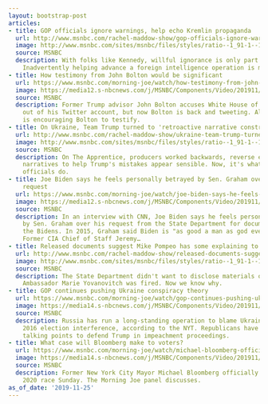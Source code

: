 ```yaml
---
layout: bootstrap-post
articles:
- title: GOP officials ignore warnings, help echo Kremlin propaganda
  url: http://www.msnbc.com/rachel-maddow-show/gop-officials-ignore-warnings-help-echo-kremlin-propaganda
  image: http://www.msnbc.com/sites/msnbc/files/styles/ratio--1_91-1--1200x630/public/videos/n_mj_kelly_191107_1920x1080.jpg?itok=d8IzG85p
  source: MSNBC
  description: With folks like Kennedy, willful ignorance is only part of the problem.
    Inadvertently helping advance a foreign intelligence operation is much worse.
- title: How testimony from John Bolton would be significant
  url: https://www.msnbc.com/morning-joe/watch/how-testimony-from-john-bolton-would-be-significant-74027589532
  image: https://media12.s-nbcnews.com/j/MSNBC/Components/Video/201911/n_mj_bolton_191125_1920x1080.nbcnews-fp-1200-630.jpg
  source: MSNBC
  description: Former Trump advisor John Bolton accuses White House of locking him
    out of his Twitter account, but now Bolton is back and tweeting. Also, Rep. Schiff
    is encouraging Bolton to testify.
- title: On Ukraine, Team Trump turned to 'retroactive narrative construction'
  url: http://www.msnbc.com/rachel-maddow-show/ukraine-team-trump-turned-retroactive-narrative-construction
  image: http://www.msnbc.com/sites/msnbc/files/styles/ratio--1_91-1--1200x630/public/videos/n_tur_inquiry_19118_1920x1080.jpg?itok=A3obl8nG
  source: MSNBC
  description: On The Apprentice, producers worked backwards, reverse engineering
    narratives to help Trump's mistakes appear sensible. Now, it's what White House
    officials do.
- title: Joe Biden says he feels personally betrayed by Sen. Graham over document
    request
  url: https://www.msnbc.com/morning-joe/watch/joe-biden-says-he-feels-personally-betrayed-by-sen-graham-over-document-request-74026565975
  image: https://media12.s-nbcnews.com/j/MSNBC/Components/Video/201911/n_mj_graham_micro_191125_1920x1080.nbcnews-fp-1200-630.jpg
  source: MSNBC
  description: In an interview with CNN, Joe Biden says he feels personally betrayed
    by Sen. Graham over his request from the State Department for documents about
    the Bidens. In 2015, Graham said Biden is "as good a man as god ever created."
    Former CIA Chief of Staff Jeremy…
- title: Released documents suggest Mike Pompeo has some explaining to do
  url: http://www.msnbc.com/rachel-maddow-show/released-documents-suggest-mike-pompeo-has-some-explaining-do
  image: http://www.msnbc.com/sites/msnbc/files/styles/ratio--1_91-1--1200x630/public/videos/n_mitchell_pompeo_191122_1920x1080.jpg?itok=FTI2tZMw
  source: MSNBC
  description: The State Department didn't want to disclose materials on why former
    Ambassador Marie Yovanovitch was fired. Now we know why.
- title: GOP continues pushing Ukraine conspiracy theory
  url: https://www.msnbc.com/morning-joe/watch/gop-continues-pushing-ukraine-conspiracy-theory-74022981799
  image: https://media14.s-nbcnews.com/j/MSNBC/Components/Video/201911/n_mj_second_191125_1920x1080.nbcnews-fp-1200-630.jpg
  source: MSNBC
  description: Russia has run a long-standing operation to blame Ukraine for its own
    2016 election interference, according to the NYT. Republicans have used similar
    talking points to defend Trump in impeachment proceedings.
- title: What case will Bloomberg make to voters?
  url: https://www.msnbc.com/morning-joe/watch/michael-bloomberg-officially-enters-2020-race-74024517560
  image: https://media14.s-nbcnews.com/j/MSNBC/Components/Video/201911/n_mj_bloom_191125_1920x1080.nbcnews-fp-1200-630.jpg
  source: MSNBC
  description: Former New York City Mayor Michael Bloomberg officially entered the
    2020 race Sunday. The Morning Joe panel discusses.
as_of_date: '2019-11-25'
---
```


